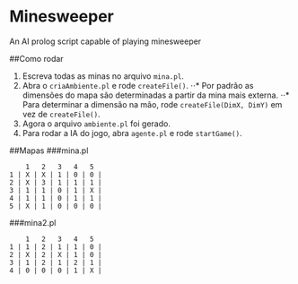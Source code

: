# Minesweeper
An AI prolog script capable of playing minesweeper

##Como rodar
1. Escreva todas as minas no arquivo `mina.pl`.
2. Abra o `criaAmbiente.pl` e rode `createFile()`.
⋅⋅* Por padrão as dimensões do mapa são determinadas a partir da mina mais externa.
⋅⋅* Para determinar a dimensão na mão, rode `createFile(DimX, DimY)` em vez de `createFile()`.
3. Agora o arquivo `ambiente.pl` foi gerado.
4. Para rodar a IA do jogo, abra `agente.pl` e rode `startGame()`.

##Mapas
###mina.pl
```
    1   2   3   4   5   
1 | X | X | 1 | 0 | 0 |
2 | X | 3 | 1 | 1 | 1 |
3 | 1 | 1 | 0 | 1 | X |
4 | 1 | 1 | 0 | 1 | 1 |
5 | X | 1 | 0 | 0 | 0 |
```

###mina2.pl
```
    1   2   3   4   5
1 | 1 | 2 | 1 | 1 | 0 |
2 | X | 2 | X | 1 | 0 |
3 | 1 | 2 | 1 | 2 | 1 |
4 | 0 | 0 | 0 | 1 | X |

```
